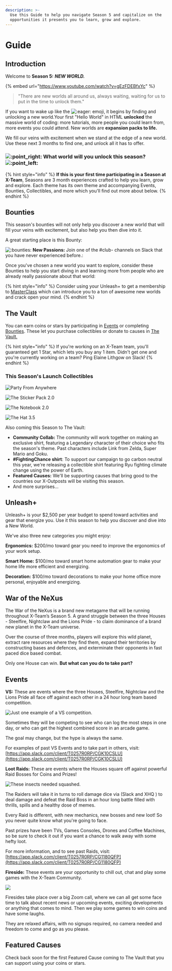 ```yaml
---
description: >-
  Use this Guide to help you navigate Season 5 and capitalize on the
  opportunities it presents you to learn, grow and explore.
---
```


# Guide

## Introduction

Welcome to **Season 5:** _**NEW WORLD.**_

{% embed url="https://www.youtube.com/watch?v=gEzFDEBfxYc" %}

> "There are new worlds all around us, always waiting, waiting for us to put in the time to unlock them."

If you want to wake up like the ![:eager:](https://emoji.slack-edge.com/T0257R0RP/eager/6351b78f1e922716.gif) emoji, it begins by finding and unlocking a new world.Your first "Hello World" in HTML **unlocked** the massive world of coding: more tutorials, more people you could learn from, more events you could attend. New worlds are **expansion packs to life.** 

We fill our veins with excitement when we stand at the edge of a new world. Use these next 3 months to find one, and unlock all it has to offer.

### ![:point\_right:](https://a.slack-edge.com/production-standard-emoji-assets/10.2/apple-medium/1f449@2x.png) **What world will you unlock this season?** ![:point\_left:](https://a.slack-edge.com/production-standard-emoji-assets/10.2/apple-medium/1f448@2x.png)

{% hint style="info" %}
 **If this is your first time participating in a Season at X-Team**, Seasons are 3 month experiences crafted to help you learn, grow and explore. Each theme has its own theme and accompanying Events, Bounties, Collectibles, and more which you'll find out more about below.
{% endhint %}

## Bounties

This season's bounties will not only help you discover a new world that will fill your veins with excitement, but also help you then dive into it.

A great starting place is this Bounty:

![:bounties:](https://emoji.slack-edge.com/T0257R0RP/bounties/8ef773de1e0dc26d.png) **New Passions:** Join one of the \#club- channels on Slack that you have never experienced before.:

​Once you've chosen a new world you want to explore, consider these Bounties to help you start diving in and learning more from people who are already really passionate about that world:

{% hint style="info" %}
Consider using your Unleash+ to get a membership to [MasterClass](https://www.masterclass.com/) which can introduce you to a ton of awesome new worlds and crack open your mind.
{% endhint %}

## The Vault

You can earn coins or stars by participating in [Events](guide.md#events) or completing [Bounties](guide.md#bounties). These let you purchase collectibles or donate to causes in [The Vault.](http://xhq.x-team.com/vault)

{% hint style="info" %}
If you're working on an X-Team team, you'll guaranteed get 1 Star, which lets you buy any 1 item. Didn't get one and you're currently working on a team? Ping Elaine Lithgow on Slack!
{% endhint %}

### This Season's Launch Collectibles

![Party From Anywhere](../.gitbook/assets/party-from-anywhere.jpg)

![The Sticker Pack 2.0](../.gitbook/assets/sticker-pack-2.jpg)

![The Notebook 2.0](../.gitbook/assets/notebook-2%20%281%29.jpg)

![The Hat 3.5](../.gitbook/assets/the-hat-3-5.jpg)

Also coming this Season to The Vault:

* **Community Collab:** The community will work together on making an exclusive shirt, featuring a Legendary character of their choice who fits the season's theme. Past characters include Link from Zelda, Super Mario and Goku.
* **\#FightingChance shirt**: To support our campaign to go carbon neutral this year, we're releasing a collectible shirt featuring Ryu fighting climate change using the power of Earth.
* **Featured Causes:** We'll be supporting causes that bring good to the countries our X-Outposts will be visiting this season.
* And more surprises...

## Unleash+

Unleash+ is your $2,500 per year budget to spend toward activities and gear that energize you. Use it this season to help you discover and dive into a New World.

We've also three new categories you might enjoy:

**Ergonomics:** $200/mo toward gear you need to improve the ergonomics of your work setup.

**Smart Home:** $100/mo toward smart home automation gear to make your home life more efficient and energizing.

**Decoration:** $100/mo toward decorations to make your home office more personal, enjoyable and energizing.

## War of the NeXus

The War of the NeXus is a brand new metagame that will be running throughout X-Team’s Season 5. A grand struggle between the three Houses - Steelfire, Nightclaw and the Lions Pride - to claim dominance of a brand new planet in the X-Team universe.   


Over the course of three months, players will explore this wild planet, extract rare resources where they find them, expand their territories by constructing bases and defences, and exterminate their opponents in fast paced dice based combat.   


Only one House can win. **But what can you do to take part?**  


## Events

**VS:** These are events where the three Houses, Steelfire, Nightclaw and the Lions Pride all face off against each other in a 24 hour long team based competition.   


![Just one example of a VS competition.](../.gitbook/assets/banner2.png)

  
Sometimes they will be competing to see who can log the most steps in one day, or who can get the highest combined score in an arcade game.   
  
The goal may change, but the hype is always the same.  
  
For examples of past VS Events and to take part in others, visit:  [https://app.slack.com/client/T0257R0RP/CGK10CSLU](https://app.slack.com/client/T0257R0RP/CGK10CSLU)   
  
  
**Loot Raids:** These are events where the Houses square off against powerful Raid Bosses for Coins and Prizes!   


![These insects needed squashed.](../.gitbook/assets/loot-raid.png)

  
The Raiders will take it in turns to roll damage dice via \(Slack and XHQ \) to deal damage and defeat the Raid Boss in an hour long battle filled with thrills, spills and a healthy dose of memes.

Every Raid is different, with new mechanics, new bosses and new loot! So you never quite know what you're going to face.   
  
Past prizes have been TVs, Games Consoles, Drones and Coffee Machines, so be sure to check it out if you want a chance to walk away with some hefty loot.   
  
For more information, and to see past Raids, visit: [https://app.slack.com/client/T0257R0RP/CG1180QFP](https://app.slack.com/client/T0257R0RP/CG1180QFP)   
  
  
**Fireside:** These events are your opportunity to chill out, chat and play some games with the X-Team Community.  


![](../.gitbook/assets/banner.png)

  
Firesides take place over a big Zoom call, where we can all get some face time to talk about recent news or upcoming events, exciting developments or anything that comes to mind. Then we play some games to win coins and have some laughs.   
  
They are relaxed affairs, with no signups required, no camera needed and freedom to come and go as you please.    

## Featured Causes

Check back soon for the first Featured Cause coming to The Vault that you can support using your coins or stars.

## 


